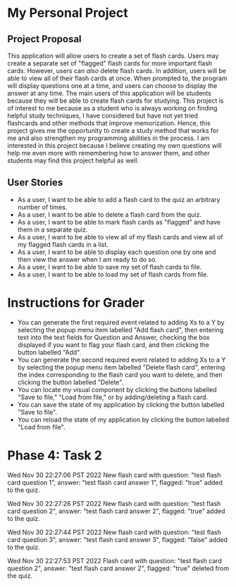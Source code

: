 # My Personal Project

## Project Proposal
This application will allow users to create a set of flash cards. Users may create a separate set of "flagged" flash
cards for more important flash cards. However, users can *also* delete flash cards. In addition, users will be able to
view all of their flash cards at once. When prompted to, the program will display questions one at a time, and users can
choose to display the answer at any time. The main users of this application will be students because they will be able
to create flash cards for studying. This project is of interest to me because as a student who is always working on
finding helpful study techniques, I have considered but have not yet tried flashcards and other methods that
improve memorization. Hence, this project gives me the opportunity to create a study method that works for me and also
strengthen my programming abilities in the process. I am interested in this project because I believe creating my own
questions will help me even more with remembering how to answer them, and other students may find this project helpful
as well.

## User Stories
* As a user, I want to be able to add a flash card to the quiz an arbitrary number of times.
* As a user, I want to be able to delete a flash card from the quiz.
* As a user, I want to be able to mark flash cards as "flagged" and have them in a separate quiz.
* As a user, I want to be able to view all of my flash cards and view all of my flagged flash cards in a list.
* As a user, I want to be able to display each question one by one and then view the answer when I am ready to do so.
* As a user, I want to be able to save my set of flash cards to file.
* As a user, I want to be able to load my set of flash cards from file.

# Instructions for Grader

- You can generate the first required event related to adding Xs to a Y by selecting the popup menu item labelled "Add flash card",
  then entering text into the text fields for Question and Answer, checking the box displayed if you want to flag your flash card,
  and then clicking the button labelled "Add".
- You can generate the second required event related to adding Xs to a Y by selecting the popup menu item labelled "Delete flash card",
  entering the index corresponding to the flash card you want to delete, and then clicking the button labelled "Delete".
- You can locate my visual component by clicking the buttons labelled "Save to file," "Load from file," or by adding/deleting a flash card.
- You can save the state of my application by clicking the button labelled "Save to file".
- You can reload the state of my application by clicking the button labelled "Load from file".

# Phase 4: Task 2
Wed Nov 30 22:27:06 PST 2022
New flash card with question: "test flash card question 1", answer: "test flash card answer 1", flagged: "true" added to the quiz.

Wed Nov 30 22:27:26 PST 2022
New flash card with question: "test flash card question 2", answer: "test flash card answer 2", flagged: "true" added to the quiz.

Wed Nov 30 22:27:44 PST 2022
New flash card with question: "test flash card question 3", answer: "test flash card answer 3", flagged: "false" added to the quiz.

Wed Nov 30 22:27:53 PST 2022
Flash card with question: "test flash card question 2", answer: "test flash card answer 2", flagged: "true" deleted from the quiz.
